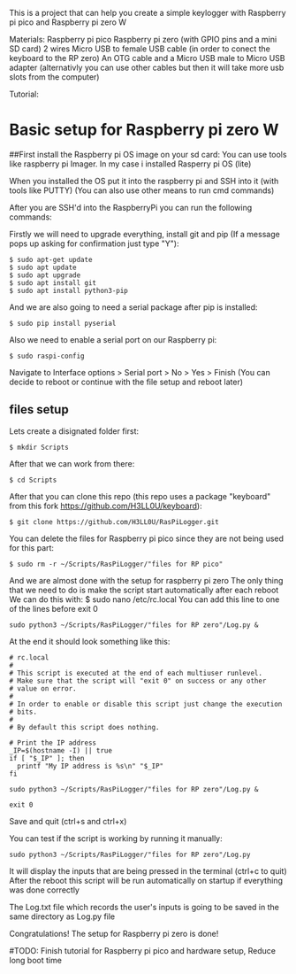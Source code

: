 This is a project that can help you create a simple keylogger with Raspberry pi pico and Raspberry pi zero W

Materials:
Raspberry pi pico
Raspberry pi zero (with GPIO pins and a mini SD card)
2 wires
Micro USB to female USB cable (in order to conect the keyboard to the RP zero)
An OTG cable and a Micro USB male to Micro USB adapter (alternativly you can use other cables but then it will take more usb slots from the computer)


Tutorial:
# Basic setup for Raspberry pi zero W
##First install the Raspberry pi OS image on your sd card: 
You can use tools like raspberry pi Imager. In my case i installed Rasperry pi OS (lite)

When you installed the OS put it into the raspberry pi and SSH into it (with tools like PUTTY)
(You can also use other means to run cmd commands)

After you are SSH'd into the RaspberryPi you can run the following commands:

Firstly we will need to upgrade everything, install git and pip (If a message pops up asking for confirmation just type "Y"):
```
$ sudo apt-get update
$ sudo apt update
$ sudo apt upgrade
$ sudo apt install git
$ sudo apt install python3-pip
```
And we are also going to need a serial package after pip is installed:
```
$ sudo pip install pyserial
```
Also we need to enable a serial port on our Raspberry pi:
```
$ sudo raspi-config
```
Navigate to Interface options > Serial port > No > Yes > Finish
(You can decide to reboot or continue with the file setup and reboot later)
## files setup
Lets create a disignated folder first:
```
$ mkdir Scripts
```
After that we can work from there:
```
$ cd Scripts
```

After that you can clone this repo (this repo uses a package "keyboard" from this fork https://github.com/H3LL0U/keyboard):
```
$ git clone https://github.com/H3LL0U/RasPiLogger.git
```

You can delete the files for Raspberry pi pico since they are not being used for this part:

```
$ sudo rm -r ~/Scripts/RasPiLogger/"files for RP pico"
```

And we are almost done with the setup for raspberry pi zero
The only thing that we need to do is make the script start automatically after each reboot
We can do this with:
$ sudo nano /etc/rc.local
You can add this line to one of the lines before exit 0
```
sudo python3 ~/Scripts/RasPiLogger/"files for RP zero"/Log.py &
```

At the end it should look something like this:

```
# rc.local
#
# This script is executed at the end of each multiuser runlevel.
# Make sure that the script will "exit 0" on success or any other
# value on error.
#
# In order to enable or disable this script just change the execution
# bits.
#
# By default this script does nothing.

# Print the IP address
_IP=$(hostname -I) || true
if [ "$_IP" ]; then
  printf "My IP address is %s\n" "$_IP"
fi

sudo python3 ~/Scripts/RasPiLogger/"files for RP zero"/Log.py &

exit 0
```

Save and quit (ctrl+s and ctrl+x)

You can test if the script is working by running it manually:

```
sudo python3 ~/Scripts/RasPiLogger/"files for RP zero"/Log.py
```
It will display the inputs that are being pressed in the terminal
(ctrl+c to quit)
After the reboot this script will be run automatically on startup if everything was done correctly

The Log.txt file which records the user's inputs is going to be saved in the same directory as Log.py file

Congratulations! The setup for Raspberry pi zero is done!

#TODO: Finish tutorial for Raspberry pi pico and hardware setup,
Reduce long boot time
